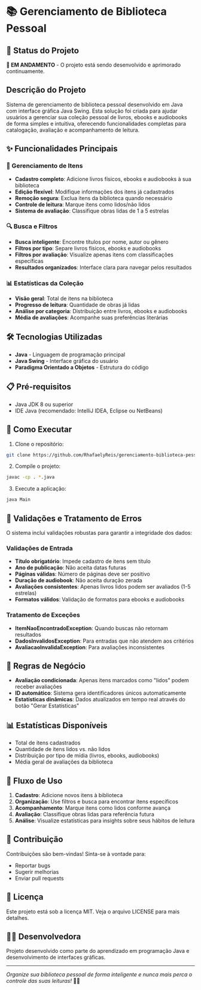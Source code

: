 # 📚 Gerenciamento de Biblioteca Pessoal

## 🚧 Status do Projeto

**🔄 EM ANDAMENTO** - O projeto está sendo desenvolvido e aprimorado continuamente.

## Descrição do Projeto

Sistema de gerenciamento de biblioteca pessoal desenvolvido em Java com interface gráfica Java Swing. Esta solução foi criada para ajudar usuários a gerenciar sua coleção pessoal de livros, ebooks e audiobooks de forma simples e intuitiva, oferecendo funcionalidades completas para catalogação, avaliação e acompanhamento de leitura.

## ✨ Funcionalidades Principais

### 🔖 Gerenciamento de Itens
- **Cadastro completo**: Adicione livros físicos, ebooks e audiobooks à sua biblioteca
- **Edição flexível**: Modifique informações dos itens já cadastrados
- **Remoção segura**: Exclua itens da biblioteca quando necessário
- **Controle de leitura**: Marque itens como lidos/não lidos
- **Sistema de avaliação**: Classifique obras lidas de 1 a 5 estrelas

### 🔍 Busca e Filtros
- **Busca inteligente**: Encontre títulos por nome, autor ou gênero
- **Filtros por tipo**: Separe livros físicos, ebooks e audiobooks
- **Filtros por avaliação**: Visualize apenas itens com classificações específicas
- **Resultados organizados**: Interface clara para navegar pelos resultados

### 📊 Estatísticas da Coleção
- **Visão geral**: Total de itens na biblioteca
- **Progresso de leitura**: Quantidade de obras já lidas
- **Análise por categoria**: Distribuição entre livros, ebooks e audiobooks
- **Média de avaliações**: Acompanhe suas preferências literárias

## 🛠️ Tecnologias Utilizadas

- **Java** - Linguagem de programação principal
- **Java Swing** - Interface gráfica do usuário
- **Paradigma Orientado a Objetos** - Estrutura do código

## 📋 Pré-requisitos

- Java JDK 8 ou superior
- IDE Java (recomendado: IntelliJ IDEA, Eclipse ou NetBeans)

## 🚀 Como Executar

1. Clone o repositório:
```bash
git clone https://github.com/RhafaelyReis/gerenciamento-biblioteca-pessoal.git
```

2. Compile o projeto:
```bash
javac -cp . *.java
```

3. Execute a aplicação:
```bash
java Main
```

## 📝 Validações e Tratamento de Erros

O sistema inclui validações robustas para garantir a integridade dos dados:

### Validações de Entrada
- **Título obrigatório**: Impede cadastro de itens sem título
- **Ano de publicação**: Não aceita datas futuras
- **Páginas válidas**: Número de páginas deve ser positivo
- **Duração de audiobook**: Não aceita duração zerada
- **Avaliações consistentes**: Apenas livros lidos podem ser avaliados (1-5 estrelas)
- **Formatos válidos**: Validação de formatos para ebooks e audiobooks

### Tratamento de Exceções
- **ItemNaoEncontradoException**: Quando buscas não retornam resultados
- **DadosInvalidosException**: Para entradas que não atendem aos critérios
- **AvaliacaoInvalidaException**: Para avaliações inconsistentes

## 🎯 Regras de Negócio

- **Avaliação condicionada**: Apenas itens marcados como "lidos" podem receber avaliações
- **ID automático**: Sistema gera identificadores únicos automaticamente
- **Estatísticas dinâmicas**: Dados atualizados em tempo real através do botão "Gerar Estatísticas"

## 📊 Estatísticas Disponíveis

- Total de itens cadastrados
- Quantidade de itens lidos vs. não lidos
- Distribuição por tipo de mídia (livros, ebooks, audiobooks)
- Média geral de avaliações da biblioteca

## 🔄 Fluxo de Uso

1. **Cadastro**: Adicione novos itens à biblioteca
2. **Organização**: Use filtros e busca para encontrar itens específicos
3. **Acompanhamento**: Marque itens como lidos conforme avança
4. **Avaliação**: Classifique obras lidas para referência futura
5. **Análise**: Visualize estatísticas para insights sobre seus hábitos de leitura

## 🤝 Contribuição

Contribuições são bem-vindas! Sinta-se à vontade para:
- Reportar bugs
- Sugerir melhorias
- Enviar pull requests

## 📄 Licença

Este projeto está sob a licença MIT. Veja o arquivo LICENSE para mais detalhes.

## 👩‍💻 Desenvolvedora

Projeto desenvolvido como parte do aprendizado em programação Java e desenvolvimento de interfaces gráficas.

---

*Organize sua biblioteca pessoal de forma inteligente e nunca mais perca o controle das suas leituras!* 📖✨
